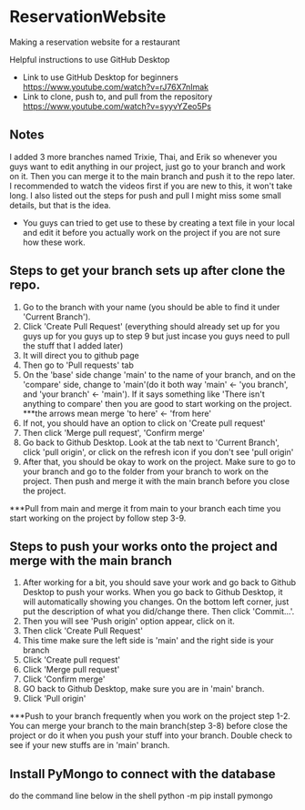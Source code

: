 # ReservationWebsite
 Making a reservation website for a restaurant

Helpful instructions to use GitHub Desktop
- Link to use GitHub Desktop for beginners<br/>
https://www.youtube.com/watch?v=rJ76X7nImak <br/>
- Link to clone, push to, and pull from the repository<br/>
https://www.youtube.com/watch?v=syyvYZeo5Ps

## Notes
I added 3 more branches named Trixie, Thai, and Erik so whenever you guys want to edit 
anything in our project, just go to your branch and work on it. Then you can merge it to the
main branch and push it to the repo later.
I recommended to watch the videos first if you are new to this, it won't take long.
I also listed out the steps for push and pull I might miss some small details, but that is 
the idea.
- You guys can tried to get use to these by creating a text file in your local and edit it 
before you actually work on the project if you are not sure how these work.

## Steps to get your branch sets up after clone the repo.
1. Go to the branch with your name (you should be able to find it under 'Current Branch').
2. Click 'Create Pull Request' (everything should already set up for you guys up for you guys
up to step 9 but just incase you guys need to pull the stuff that I added later)
3. It will direct you to github page
4. Then go to 'Pull requests' tab
5. On the 'base' side change 'main' to the name of your branch, and on the 'compare' side, 
change to 'main'(do it both way 'main' <- 'you branch', and 'your branch' <- 'main'). 
If it says something like 'There isn't anything to compare' then you are good to start 
working on the project. ***the arrows mean merge 'to here' <- 'from here'
6. If not, you should have an option to click on 'Create pull request'
7. Then click 'Merge pull request', 'Confirm merge'
8. Go back to Github Desktop. Look at the tab next to 'Current Branch', click 'pull origin', or 
click on the refresh icon if you don't see 'pull origin'
9. After that, you should be okay to work on the project. Make sure to go to your branch and 
go to the folder from your branch to work on the project. Then push and merge it with the main
branch before you close the project.

***Pull from main and merge it from main to your branch each time you start working on the project
by follow step 3-9.

## Steps to push your works onto the project and merge with the main branch
1. After working for a bit, you should save your work and go back to Github Desktop to push your 
works. When you go back to Github Desktop, it will automatically showing you changes. 
On the bottom left corner, just put the description of what you did/change there. Then click 
'Commit...'.
2. Then you will see 'Push origin' option appear, click on it.
3. Then click 'Create Pull Request'
4. This time make sure the left side is 'main' and the right side is your branch
5. Click 'Create pull request'
6. Click 'Merge pull request'
7. Click 'Confirm merge'
8. GO back to Github Desktop, make sure you are in 'main' branch.
9. Click 'Pull origin'

***Push to your branch frequently when you work on the project step 1-2. You can merge 
your branch to the main branch(step 3-8) before close the project or do it when you push 
your stuff into your branch. Double check to see if your new stuffs are in 'main' branch.

## Install PyMongo to connect with the database
do the command line below in the shell
python -m pip install pymongo


